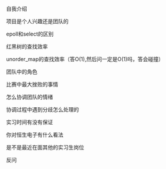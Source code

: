 自我介绍

项目是个人兴趣还是团队的

epoll和select的区别

红黑树的查找效率

unorder_map的查找效率（答O(1),然后问一定是O(1)吗，答会碰撞）

团队中的角色

 比赛中最大挫败的事情

怎么协调团队的情绪

协调过程中遇到分歧怎么处理的

实习时间有没有保证

你对恒生电子有什么看法

是不是最近在面其他的实习生岗位



反问





